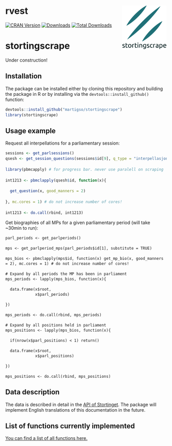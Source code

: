 
# rvest <img src="man/figures/logo.png" align="right" height="139"/>

<!-- badges: start -->

[![CRAN
Version](http://www.r-pkg.org/badges/version/stortingscrape)](https://CRAN.R-project.org/package=stortingscrape)
[![Downloads](http://cranlogs.r-pkg.org/badges/stortingscrape)](http://cran.rstudio.com/web/packages/stortingscrape/index.html)
[![Total
Downloads](http://cranlogs.r-pkg.org/badges/grand-total/stortingscrape?color=orange)](http://cran.rstudio.com/web/packages/stortingscrape/index.html)

# stortingscrape

Under construction!

## Installation

The package can be installed either by cloning this repository and
building the package in R or by installing via the
`devtools::install_github()` function:

``` r
devtools::install_github("martigso/stortingscrape")
library(stortingscrape)
```

## Usage example

Request all interpellations for a parliamentary session:

``` r
sessions <- get_parlsessions()
qsesh <- get_session_questions(sessions$id[9], q_type = "interpellasjoner")

library(pbmcapply) # for progress bar. never use paralell on scraping

int1213 <- pbmclapply(qsesh$id, function(x){

  get_question(x, good_manners = 2)

}, mc.cores = 1) # do not increase number of cores!

int1213 <- do.call(rbind, int1213)
```

Get biographies of all MPs for a given parliamentary period (will take
\~30min to run):

    parl_periods <- get_parlperiods()

    mps <- get_parlperiod_mps(parl_periods$id[1], substitute = TRUE)

    mps_bios <- pbmclapply(mps$id, function(x) get_mp_bio(x, good_manners = 2), mc.cores = 1) # do not increase number of cores!

    # Expand by all periods the MP has been in parliament
    mps_periods <- lapply(mps_bios, function(x){
      
      data.frame(x$root,
                 x$parl_periods)

    })

    mps_periods <- do.call(rbind, mps_periods)

    # Expand by all positions held in parliament
    mps_positions <- lapply(mps_bios, function(x){
      
      if(nrow(x$parl_positions) < 1) return()
      
      data.frame(x$root,
                 x$parl_positions)
      
    })

    mps_positions <- do.call(rbind, mps_positions)

## Data description

The data is described in detail in the [API of
Stortinget](https://data.stortinget.no/dokumentasjon-og-hjelp/). The
package will implement English translations of this documentation in the
future.

## List of functions currently implemented

[You can find a list of all functions
here.](https://martigso.github.io/stortingscrape/functions.html)
